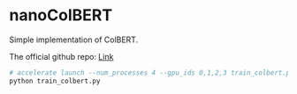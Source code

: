 # nanoColBERT
Simple implementation of ColBERT.

The official github repo: [Link](https://github.com/stanford-futuredata/ColBERT)

```bash
# accelerate launch --num_processes 4 --gpu_ids 0,1,2,3 train_colbert.py --per_device_train_batch_size 8
python train_colbert.py
```